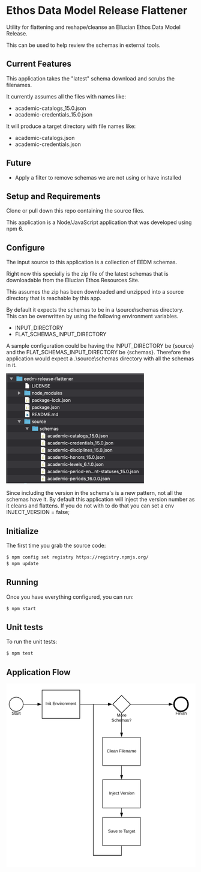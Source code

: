 # Ethos Data Model Release Flattener

Utility for flattening and reshape/cleanse an Ellucian Ethos Data Model Release.

This can be used to help review the schemas in external tools.

## Current Features

This application takes the "latest" schema download and scrubs the filenames.

It currently assumes all the files with names like:

 - academic-catalogs_15.0.json
 - academic-credentials_15.0.json

It will produce a target directory with file names like:

 - academic-catalogs.json
 - academic-credentials.json

## Future

- Apply a filter to remove schemas we are not using or have installed

## Setup and Requirements

Clone or pull down this repo containing the source files.  

This application is a Node/JavaScript application that was developed using npm 6.

## Configure

The input source to this application is a collection of EEDM schemas. 

Right now this specially is the zip file of the latest schemas that is downloadable from the Ellucian Ethos Resources Site.

This assumes the zip has been downloaded and unzipped into a source directory that is reachable by this app.

By default it expects the schemas to be in a \source\schemas directory. This can be overwritten by using the following environment variables.

 - INPUT_DIRECTORY
 - FLAT_SCHEMAS_INPUT_DIRECTORY

A sample configuration could be having the INPUT_DIRECTORY be {source} and the FLAT_SCHEMAS_INPUT_DIRECTORY be {schemas}.  Therefore the application would expect a .\source\schemas directory with all the schemas in it.

![dir example](exampledir.png)

Since including the version in the schema's is a new pattern, not all the schemas have it.  By default this application will inject the version number as it cleans and flattens. If you do not with to do that you can set a env INJECT_VERSION = false;

## Initialize

The first time you grab the source code:

```bash
$ npm config set registry https://registry.npmjs.org/
$ npm update
```

## Running

Once you have everything configured, you can run:

```bash
$ npm start
```

## Unit tests

To run the unit tests:

```bash
$ npm test
```

## Application Flow

![flow](appflow.png)